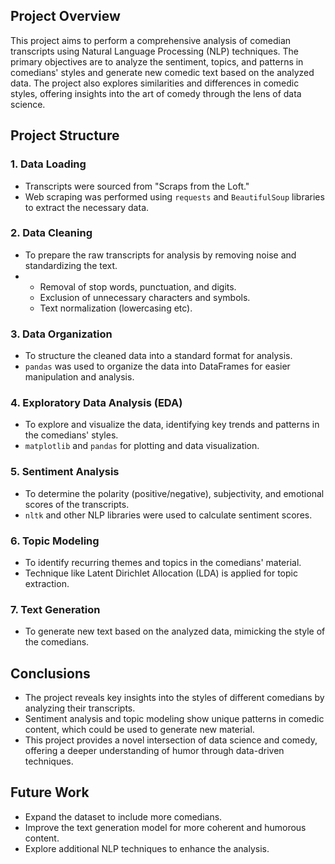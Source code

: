 ## Project Overview
This project aims to perform a comprehensive analysis of comedian transcripts using Natural Language Processing (NLP) techniques. The primary objectives are to analyze the sentiment, topics, and patterns in comedians' styles and generate new comedic text based on the analyzed data. The project also explores similarities and differences in comedic styles, offering insights into the art of comedy through the lens of data science.

## Project Structure

### 1. Data Loading
-  Transcripts were sourced from "Scraps from the Loft."
-  Web scraping was performed using `requests` and `BeautifulSoup` libraries to extract the necessary data.

### 2. Data Cleaning
-  To prepare the raw transcripts for analysis by removing noise and standardizing the text.
- 
  - Removal of stop words, punctuation, and digits.
  - Exclusion of unnecessary characters and symbols.
  - Text normalization (lowercasing etc).

### 3. Data Organization
-  To structure the cleaned data into a standard format for analysis.
- `pandas` was used to organize the data into DataFrames for easier manipulation and analysis.

### 4. Exploratory Data Analysis (EDA)
- To explore and visualize the data, identifying key trends and patterns in the comedians' styles.
- `matplotlib` and `pandas` for plotting and data visualization.

### 5. Sentiment Analysis
- To determine the polarity (positive/negative), subjectivity, and emotional scores of the transcripts.
- `nltk` and other NLP libraries were used to calculate sentiment scores.

### 6. Topic Modeling
- To identify recurring themes and topics in the comedians' material.
- Technique like Latent Dirichlet Allocation (LDA) is applied for topic extraction.

### 7. Text Generation
- To generate new text based on the analyzed data, mimicking the style of the comedians.

## Conclusions
- The project reveals key insights into the styles of different comedians by analyzing their transcripts.
- Sentiment analysis and topic modeling show unique patterns in comedic content, which could be used to generate new material.
- This project provides a novel intersection of data science and comedy, offering a deeper understanding of humor through data-driven techniques.

## Future Work
- Expand the dataset to include more comedians.
- Improve the text generation model for more coherent and humorous content.
- Explore additional NLP techniques to enhance the analysis.

